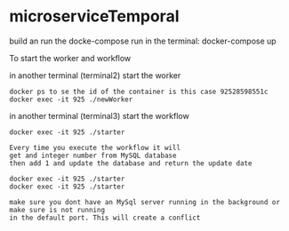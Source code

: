 # microserviceTemporal

build an run the docke-compose
run in the terminal:
docker-compose up 

To start the worker and workflow

in another terminal (terminal2)
  start the worker
  
    docker ps to se the id of the container is this case 92528598551c
    docker exec -it 925 ./newWorker 

in another terminal (terminal3)
  start the workflow
  
    docker exec -it 925 ./starter     
    
    Every time you execute the workflow it will
    get and integer number from MySQL database
    then add 1 and update the database and return the update date
    
    docker exec -it 925 ./starter
    docker exec -it 925 ./starter
    
    make sure you dont have an MySql server running in the background or make sure is not running
    in the default port. This will create a conflict
